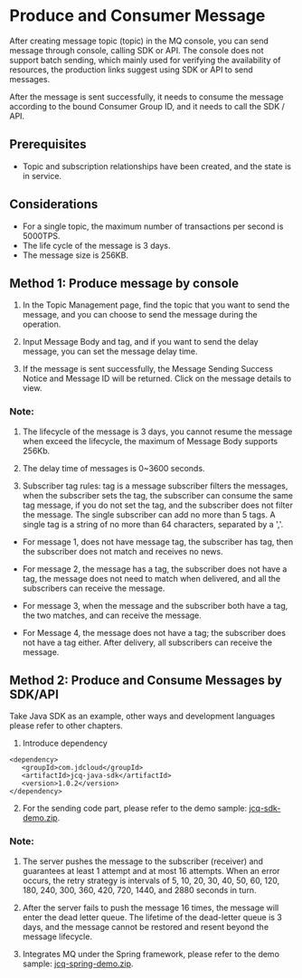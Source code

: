 # Produce and Consumer Message
After creating message topic (topic) in the MQ console, you can send message through console, calling SDK or API.
The console does not support batch sending, which mainly used for verifying the availability of resources, the production links suggest using SDK or API to send messages.
    
After the message is sent successfully, it needs to consume the message according to the bound Consumer Group ID, and it needs to call the SDK / API.

## Prerequisites
- Topic and subscription relationships have been created, and the state is in service.

## Considerations
- For a single topic, the maximum number of transactions per second is 5000TPS.
- The life cycle of the message is 3 days.
- The message size is 256KB.

## Method 1: Produce message by console
1. In the Topic Management page, find the topic that you want to send the message, and you can choose to send the message during the operation.

2. Input Message Body and tag, and if you want to send the delay message, you can set the message delay time.

3. If the message is sent successfully, the Message Sending Success Notice and Message ID will be returned. Click on the message details to view.

### Note:

1. The lifecycle of the message is 3 days, you cannot resume the message when exceed the lifecycle, the maximum of Message Body supports 256Kb.

2. The delay time of messages is 0~3600 seconds.

3. Subscriber tag rules: tag is a message subscriber filters the messages, when the subscriber sets the tag, the subscriber can consume the same tag message, if you do not set the tag, and the subscriber does not filter the message. The single subscriber can add no more than 5 tags. A single tag is a string of no more than 64 characters, separated by a ','.

- For message 1, does not have message tag, the subscriber has tag, then the subscriber does not match and receives no news.

- For message 2, the message has a tag, the subscriber does not have a tag, the message does not need to match when delivered, and all the subscribers can receive the message.

- For message 3, when the message and the subscriber both have a tag, the two matches, and can receive the message.

- For Message 4, the message does not have a tag; the subscriber does not have a tag either. After delivery, all subscribers can receive the message.


## Method 2: Produce and Consume Messages by SDK/API

Take Java SDK as an example, other ways and development languages please refer to other chapters.

1. Introduce dependency
```
<dependency>
   <groupId>com.jdcloud</groupId>
   <artifactId>jcq-java-sdk</artifactId>
   <version>1.0.2</version>
</dependency>
```
2. For the sending code part, please refer to the demo sample: [jcq-sdk-demo.zip](http://jcq-inuse-important-cannotdelete.oss.cn-north-1.jcloudcs.com/jcq-sdk-demo.zip).

### Note:

1. The server pushes the message to the subscriber (receiver) and guarantees at least 1 attempt and at most 16 attempts. When an error occurs, the retry strategy is intervals of 5, 10, 20, 30, 40, 50, 60, 120, 180, 240, 300, 360, 420, 720, 1440, and 2880 seconds in turn.

2. After the server fails to push the message 16 times, the message will enter the dead letter queue. The lifetime of the dead-letter queue is 3 days, and the message cannot be restored and resent beyond the message lifecycle.

3. Integrates MQ under the Spring framework, please refer to the demo sample: [jcq-spring-demo.zip](http://jcq-inuse-important-cannotdelete.oss.cn-north-1.jcloudcs.com/jcq-spring-demo.zip).

